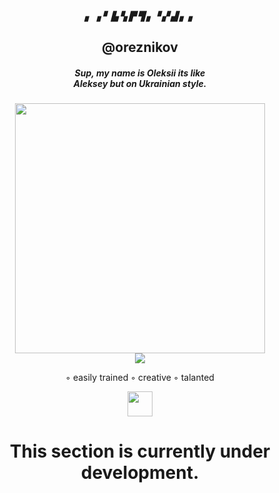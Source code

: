 <h5 align="center">▖ ▗ ▘ ▙ ▚ ▛ ▜ ▖▝ ▞ ▟ ▖ ▖</h5>
<h2 align="center">@oreznikov</h2>

<h5 align="center">Sup, my name is Oleksii its like <br/>Aleksey but on Ukrainian style.</h5>
<p align="center">
    <img src="https://https://https://github.com/sator4iiik/sator4iiik/blob/main/images/oreznikov.png" height="400px">
    <br/>
    <img src="https://img.shields.io/aur/last-modified/oreznikov?color=orange&style=plastic" heigt="70%">
    <p align="center">◦ easily trained ◦ creative ◦ talanted</p>
<p align="center">
        <a href="https://www.codewars.com/users/oreznikov" target="_blank">
        <img src="https://www.codewars.com/users/oreznikov/badges/micro" height="40px">
        </a>
    <br>
</p>

<h1 align="center">This section is currently under development.</h1>


